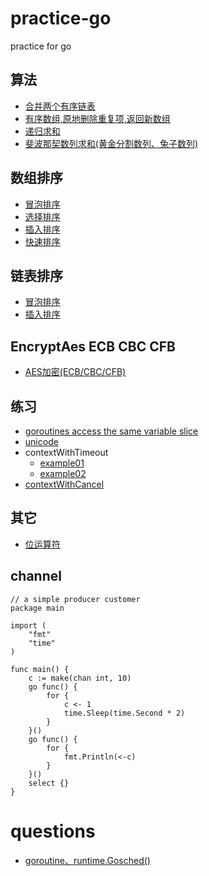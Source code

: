 # practice-go

practice for go

## 算法
- [合并两个有序链表](./demo001/main.go)
- [有序数组,原地删除重复项,返回新数组](./demo002/main.go)
- [递归求和](./demo003/main.go)
- [斐波那契数列求和(黄金分割数列、兔子数列)](./demo004/main.go)

## 数组排序
- [冒泡排序](./sort_slice/slice_bubble.go)
- [选择排序](./sort_slice/slice_selection.go)
- [插入排序](./sort_slice/slice_insertion.go)
- [快速排序](./sort_slice/slice_quick.go)

## 链表排序
- [冒泡排序](./sort_list_node/list_node_bubble.go)
- [插入排序](./sort_list_node/list_node_insertion.go)

## EncryptAes ECB CBC CFB
- [AES加密(ECB/CBC/CFB)](./utils/crypted_aes.go)

## 练习
- [goroutines access the same variable slice](./pratice001/consistent.go)
- [unicode](./pratice002/unicode.go)
- contextWithTimeout
	- [example01](./pratice003/contextWithTimeout.go)
	- [example02](./pratice003/contextWithTimeout1.go)
- [contextWithCancel](./pratice004/contextWithCancel.go)

## 其它
- [位运算符](./demo008/main.go)

## channel
```golang
// a simple producer customer
package main

import (
	"fmt"
	"time"
)

func main() {
	c := make(chan int, 10)
	go func() {
		for {
			c <- 1
			time.Sleep(time.Second * 2)
		}
	}()
	go func() {
		for {
			fmt.Println(<-c)
		}
	}()
	select {}
}
```

# questions
- [goroutine、runtime.Gosched()](/question/coding.md)